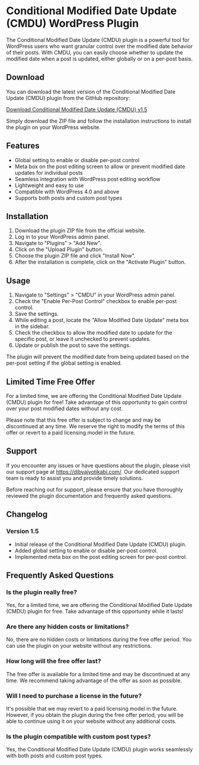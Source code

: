 # Conditional Modified Date Update (CMDU) WordPress Plugin

The Conditional Modified Date Update (CMDU) plugin is a powerful tool for WordPress users who want granular control over the modified date behavior of their posts. With CMDU, you can easily choose whether to update the modified date when a post is updated, either globally or on a per-post basis.

## Download

You can download the latest version of the Conditional Modified Date Update (CMDU) plugin from the GitHub repository:

[Download Conditional Modified Date Update (CMDU) v1.5](https://github.com/Dibyajyotikabi/cmdu-wordpress-plugin/raw/main/cmdu-wordpress-plugin-v1.5.zip)

Simply download the ZIP file and follow the installation instructions to install the plugin on your WordPress website.

## Features

- Global setting to enable or disable per-post control
- Meta box on the post editing screen to allow or prevent modified date updates for individual posts
- Seamless integration with WordPress post editing workflow
- Lightweight and easy to use
- Compatible with WordPress 4.0 and above
- Supports both posts and custom post types

## Installation

1. Download the plugin ZIP file from the official website.
2. Log in to your WordPress admin panel.
3. Navigate to "Plugins" > "Add New".
4. Click on the "Upload Plugin" button.
5. Choose the plugin ZIP file and click "Install Now".
6. After the installation is complete, click on the "Activate Plugin" button.

## Usage

1. Navigate to "Settings" > "CMDU" in your WordPress admin panel.
2. Check the "Enable Per-Post Control" checkbox to enable per-post control.
3. Save the settings.
4. While editing a post, locate the "Allow Modified Date Update" meta box in the sidebar.
5. Check the checkbox to allow the modified date to update for the specific post, or leave it unchecked to prevent updates.
6. Update or publish the post to save the settings.

The plugin will prevent the modified date from being updated based on the per-post setting if the global setting is enabled.

## Limited Time Free Offer

For a limited time, we are offering the Conditional Modified Date Update (CMDU) plugin for free! Take advantage of this opportunity to gain control over your post modified dates without any cost.

Please note that this free offer is subject to change and may be discontinued at any time. We reserve the right to modify the terms of this offer or revert to a paid licensing model in the future.

## Support

If you encounter any issues or have questions about the plugin, please visit our support page at https://dibyajyotikabi.com/. Our dedicated support team is ready to assist you and provide timely solutions.

Before reaching out for support, please ensure that you have thoroughly reviewed the plugin documentation and frequently asked questions.

## Changelog

### Version 1.5
- Initial release of the Conditional Modified Date Update (CMDU) plugin.
- Added global setting to enable or disable per-post control.
- Implemented meta box on the post editing screen for per-post control.

## Frequently Asked Questions

### Is the plugin really free?
Yes, for a limited time, we are offering the Conditional Modified Date Update (CMDU) plugin for free. Take advantage of this opportunity while it lasts!

### Are there any hidden costs or limitations?
No, there are no hidden costs or limitations during the free offer period. You can use the plugin on your website without any restrictions.

### How long will the free offer last?
The free offer is available for a limited time and may be discontinued at any time. We recommend taking advantage of the offer as soon as possible.

### Will I need to purchase a license in the future?
It's possible that we may revert to a paid licensing model in the future. However, if you obtain the plugin during the free offer period, you will be able to continue using it on your website without any additional costs.

### Is the plugin compatible with custom post types?
Yes, the Conditional Modified Date Update (CMDU) plugin works seamlessly with both posts and custom post types.
